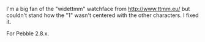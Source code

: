I'm a big fan of the "widettmm" watchface from http://www.ttmm.eu/ but couldn't stand how the "1" wasn't centered with the other characters. I fixed it.

For Pebble 2.8.x.